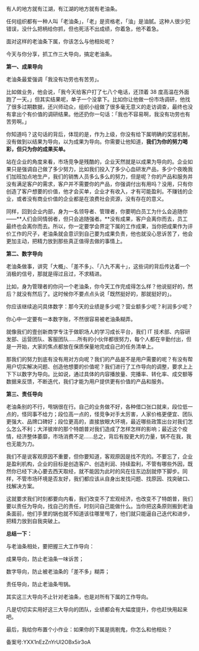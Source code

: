 有人的地方就有江湖，有江湖的地方就有老油条。

任何组织都有一种人叫「老油条」，「老」是资格老，「油」是油腻。这种人很少犯错误，没什么把柄给你抓，但也死活不出成绩，你着急，他不着急。

面对这样的老油条下属，你该怎么与他相处呢？

今天与你分享，抓工作三大导向，搞定老油条。

**第一、成果导向**

老油条最爱强调「我没有功劳也有苦劳」。

比如做业务，他会说，「我今天给客户打了七八个电话，还顶着 38 度高温在外面跑了一天。」但其实结果呢，单子一个没拿下。比如你让他做一份市场调研，他找了很多过期数据，还兴师动众，组织小组做了很多毫无意义的走访调查，最终也没有拿出个有价值的调研结果。他还扔你一句话：「我也不容易啊，我没有功劳也有苦劳啊。」

你知道吗？这句话的背后，体现的是，作为上级，你没有给下属明确的奖惩机制，没有做到以结果为导向，以为成果为导向。你需要让他知道，**我们为你的努力喝彩，但只为你的成果买单。**

站在企业的角度来看，市场竞争是残酷的，企业天然就是以成果为导向的。企业如果只是强调自己做了多少努力，比如我们投入了多少心血研发产品，多少个夜晚我们加班加点地生产，我们的销售人员多么多么的努力，但是呢？你的产品和服务并没有满足客户的需求，客户并不需要你的产品，你强调付出有用吗？没用，只有你创造了客户想要的价值，他才会买单，企业才有收入，才有可能盈利。不赚钱的企业，或者没有商业价值的企业都是在浪费社会资源，没有存在的意义。

同样，回到企业内部，身为一名领导者、管理者，你要明白员工为什么会追随你——**人们会同情弱者，但只会追随强者。**没有成果，客户会离你而去，员工最终也会离你而去。所以，你一定要学会界定下属的工作成果，当你把成果作为评价工作的尺子，老油条就会意识到自己要为成果负责，他也就没心思诉苦了，他会更加主动，把精力放到那些真正值得去做的事情上。

**第二、数字导向**

老油条做事，讲究「大概」、「差不多」、「八九不离十」，这些词的背后传达着一个消极的信号，那就是得过且过，不求精进。

比如，身为管理者的你问一个老油条，你今天工作完成得怎么样？他说挺好的，然后？就没有然后了。这时候你不要点点头说「既然挺好的，那就挺好的」。

你应该继续追问具体数字：那今天的业绩是多少呢？营业额多少呢？利润多少呢？

你心中一定要有一本数字账，不然很容易被老油条糊弄。

就像我们的壹创新商学专注于做职场人的学习成长平台，我们 IT 技术部、内容研发部、运营团队、客服团队……所有的小伙伴都很努力，每个人都在辛勤付出，但是一开始，大家的焦点都放在保质保量地完成自己的任务清单上。

那我们的努力到底有没有用对方向呢？我们的产品是不是用户需要的呢？有没有帮用户切实解决问题、创造他想要的价值呢？我们进行了工作导向的调整，要求上上下下以数字为导向。比如说，通过具体的内容播放量、完播率、转化率、成交额等数据来反馈，不断迭代，我们才能为用户提供更有价值的产品和服务。

**第三、责任导向**

老油条别的不行，甩锅很在行。自己的业务做不好，各种借口张口就来，段位低一点的，怪同事不给力；段位高一点的，怪竞争对手太厉害，人家价格更便宜、团队更强大、品牌口碑好；段位更高的，直接放眼大环境，最近哪些政策出台对我们怎么怎么不利；大洋彼岸的那个特朗普对我们造成了怎样怎样的影响；最近这个疫情，经济整体萎靡，市场消费不足……总之，背后有股更大的力量，锅不在我，我也无能为力。

我们不是说客观原因不重要，但你要知道，客观原因是找不完的。不要忘了，企业是盈利机构，企业的目标是创造客户、创造利润、持续盈利，不管有哪些外因，既然你已经下决心要去西天取经，就不能因为此时的风在往东边刮就停下脚步。同样，不管市场环境是否友好，我们都应该从自身出发找问题、找原因、找突破口、找解决方案。

这就要求我们时刻都要向内看，我们改变不了宏观经济，也改变不了特朗普，我们要以责任为导向，找自己的责任，时刻问自己能做什么。当你把这条原则搬到老油条面前，他们手里的锅也就不知道该往哪里甩了，他们就只能逼自己迭代和进步，把精力放到自我突破上。

**总结一下：**

与老油条相处，要把握三大工作导向：

成果导向，防止老油条一味诉苦；

数字导向，防止被老油条的「差不多」糊弄；

责任导向，防止老油条甩锅。

其实这三大导向不止针对老油条，也是对所有下属的工作导向。

凡是切切实实用好这三大导向的团队，业绩都会有大幅度提升，你也赶快用起来吧。

最后，我给你布置个小作业：如果你的下属是挑剔鬼，你怎么和他相处？

备案号:YXX1nEzZnYrUl2OBx5ir3oA